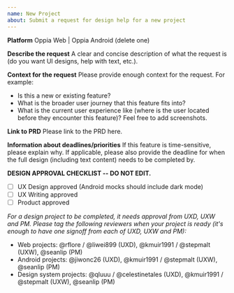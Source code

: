 ```yaml
---
name: New Project
about: Submit a request for design help for a new project
---
```

<!--
  - Thanks for taking the time to file a request for design help!
  - Please provide the information below so that the design team has enough context to provide support.
  -->

**Platform**
Oppia Web | Oppia Android (delete one)

**Describe the request**
A clear and concise description of what the request is (do you want UI designs, help with text, etc.).

**Context for the request**
Please provide enough context for the request. For example:
- Is this a new or existing feature?
- What is the broader user journey that this feature fits into?
- What is the current user experience like (where is the user located before they encounter this feature)? Feel free to add screenshots.

**Link to PRD**
Please link to the PRD here.

**Information about deadlines/priorities**
If this feature is time-sensitive, please explain why.
If applicable, please also provide the deadline for when the full design (including text content) needs to be completed by.

**DESIGN APPROVAL CHECKLIST -- DO NOT EDIT.**

- [ ] UX Design approved (Android mocks should include dark mode)
- [ ] UX Writing approved
- [ ] Product approved

_For a design project to be completed, it needs approval from UXD, UXW and PM. Please tag the following reviewers when your project is ready (it's enough to have one signoff from each of UXD, UXW and PM):_
- Web projects: @rflore / @liwei899 (UXD), @kmuir1991 / @stepmalt (UXW), @seanlip (PM)
- Android projects: @jiwonc26 (UXD), @kmuir1991 / @stepmalt (UXW), @seanlip (PM)
- Design system projects: @qluuu / @celestinetales (UXD), @kmuir1991 / @stepmalt (UXW), @seanlip (PM)

